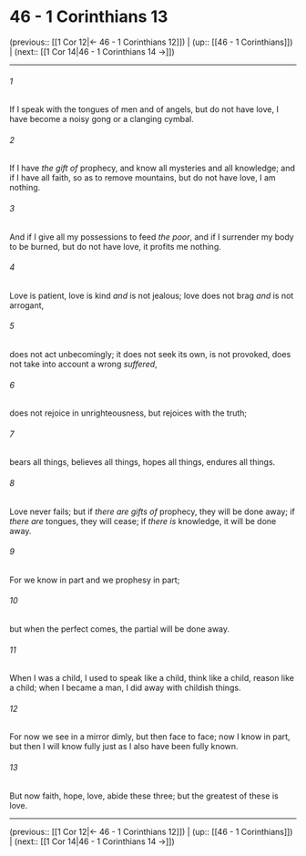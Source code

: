 # 46 - 1 Corinthians 13

(previous:: [[1 Cor 12|← 46 - 1 Corinthians 12]]) | (up:: [[46 - 1 Corinthians]]) | (next:: [[1 Cor 14|46 - 1 Corinthians 14 →]])

***


###### 1 
If I speak with the tongues of men and of angels, but do not have love, I have become a noisy gong or a clanging cymbal. 

###### 2 
If I have _the gift of_ prophecy, and know all mysteries and all knowledge; and if I have all faith, so as to remove mountains, but do not have love, I am nothing. 

###### 3 
And if I give all my possessions to feed _the poor_, and if I surrender my body to be burned, but do not have love, it profits me nothing. 

###### 4 
Love is patient, love is kind _and_ is not jealous; love does not brag _and_ is not arrogant, 

###### 5 
does not act unbecomingly; it does not seek its own, is not provoked, does not take into account a wrong _suffered_, 

###### 6 
does not rejoice in unrighteousness, but rejoices with the truth; 

###### 7 
bears all things, believes all things, hopes all things, endures all things. 

###### 8 
Love never fails; but if _there are gifts of_ prophecy, they will be done away; if _there are_ tongues, they will cease; if _there is_ knowledge, it will be done away. 

###### 9 
For we know in part and we prophesy in part; 

###### 10 
but when the perfect comes, the partial will be done away. 

###### 11 
When I was a child, I used to speak like a child, think like a child, reason like a child; when I became a man, I did away with childish things. 

###### 12 
For now we see in a mirror dimly, but then face to face; now I know in part, but then I will know fully just as I also have been fully known. 

###### 13 
But now faith, hope, love, abide these three; but the greatest of these is love.

***

(previous:: [[1 Cor 12|← 46 - 1 Corinthians 12]]) | (up:: [[46 - 1 Corinthians]]) | (next:: [[1 Cor 14|46 - 1 Corinthians 14 →]])
